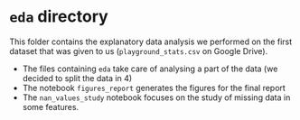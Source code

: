 # `eda` directory

This folder contains the explanatory data analysis we performed on the first dataset that was given to us (`playground_stats.csv` on Google Drive). 
- The files containing `eda` take care of analysing a part of the data (we decided to split the data in 4)
- The notebook `figures_report` generates the figures for the final report
- The `nan_values_study` notebook focuses on the study of missing data in some features.
